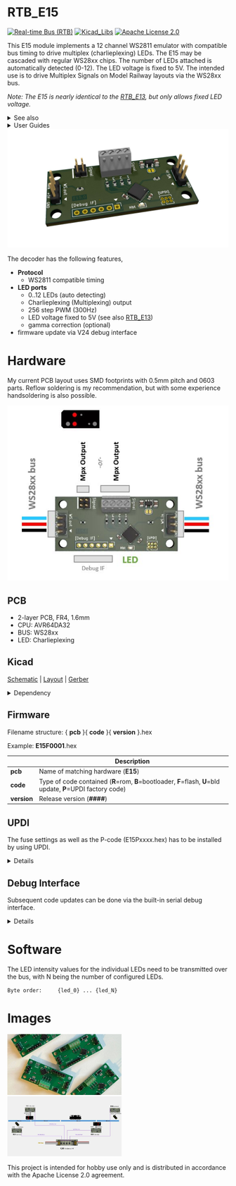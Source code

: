 # RTB_E15
[![Real-time Bus (RTB)](https://img.shields.io/badge/RTB_Project-FF6699)](https://www.rtb4dcc.de)
[![Kicad_Libs](https://img.shields.io/badge/Kicad_Libs-29C7FF)](https://github.com/git4dcc/RTB_SamacSys)
[![Apache License 2.0](https://img.shields.io/badge/license-Apache%20License%202.0-lightgray)](https://www.apache.org/licenses/LICENSE-2.0)

This E15 module implements a 12 channel WS2811 emulator with compatible bus timing to drive multiplex (charlieplexing) LEDs. The E15 may be cascaded with regular WS28xx chips. The number of LEDs attached is automatically detected (0-12). The LED voltage is fixed to 5V.  The intended use is to drive Multiplex Signals on Model Railway layouts via the WS28xx bus.

_Note: The E15 is nearly identical to the [RTB_E13](https://github.com/git4dcc/RTB_E13), but only allows fixed LED voltage._

<details>
<summary>See also</summary>

- [RTB_E10](https://github.com/git4dcc/RTB_E10)
- [RTB_E13](https://github.com/git4dcc/RTB_E13)

</details>

<details>
<summary>User Guides</summary>

- [User Guide - DE](https://rtb4dcc.de/ws2811_guide_de/)
- User Guide - EN

</details>

<img src=supplemental/images/E15_main.jpg>

The decoder has the following features,
- **Protocol**
  - WS2811 compatible timing
- **LED ports**
  - 0..12 LEDs (auto detecting)
  - Charlieplexing (Multiplexing) output
  - 256 step PWM (300Hz)
  - LED voltage fixed to 5V (see also [RTB_E13](https://github.com/git4dcc/RTB_E13))
  - gamma correction (optional)
- firmware update via V24 debug interface

# Hardware
My current PCB layout uses SMD footprints with 0.5mm pitch and 0603 parts. Reflow soldering is my recommendation, but with some experience handsoldering is also possible.

<img src=supplemental/images/E15_top_connect.jpg>

## PCB
- 2-layer PCB, FR4, 1.6mm
- CPU: AVR64DA32
- BUS: WS28xx
- LED: Charlieplexing

## Kicad
[Schematic](doc/E15_schematic.pdf) | [Layout](doc/E15_layout.pdf) | [Gerber](gerber)

<details>
<summary>Dependency</summary>
<br>

:yellow_circle: Requires my Kicad project library [RTB_SamacSys](https://github.com/git4dcc/RTB_SamacSys) in the same directory tree.

</details>

## Firmware
Filename structure: { **pcb** }{ **code** }{ **version** }.hex

Example: **E15F0001**.hex

|   | Description |
| --- | --- |
| **pcb** | Name of matching hardware (**E15**) |
| **code** | Type of code contained (**R**=rom, **B**=bootloader, **F**=flash, **U**=bld update, **P**=UPDI factory code) |
| **version** | Release version (**####**) |

## UPDI
The fuse settings as well as the P-code (E15Pxxxx.hex) has to be installed by using UPDI.<br>

<details>
<summary>Details</summary>

<img src=supplemental/images/E15_updi.jpg>

| Fuse Setting | P-code Install |
| --- | --- |
|<img src=supplemental/images/E15_updi_fuses.jpg width=500>|<img src=supplemental/images/E15_updi_memory.jpg width=500>|

</details>

## Debug Interface
Subsequent code updates can be done via the built-in serial debug interface.<br>

<details>
<summary>Details</summary>

- connect the serial cable **(1Mb, 8N1, RTS/CTS)**
- press 'break' within the VT100 terminal to bump the module to console prompt
- upload the firmware file (E15Fxxxx.hex)
- for more details, refer to the 'User Guide'

  <img src=supplemental/images/E15_debugIF.jpg>

</details>

# Software
The LED intensity values for the individual LEDs need to be transmitted over the bus, with N being the number of configured LEDs.

```
Byte order:     {led_0} ... {led_N}
```

# Images
<img src=supplemental/images/E15_samples.jpg width=260> <img src=supplemental/images/E15_usecase.jpg width=260>

This project is intended for hobby use only and is distributed in accordance with the Apache License 2.0 agreement.
